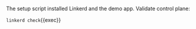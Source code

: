 The setup script installed Linkerd and the demo app.
Validate control plane:

`linkerd check`{{exec}}
